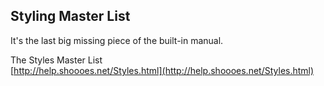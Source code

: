 Styling Master List
-------------------

It's the last big missing piece of the built-in manual. <br>

The Styles Master List <br>
[http://help.shoooes.net/Styles.html](http://help.shoooes.net/Styles.html)
